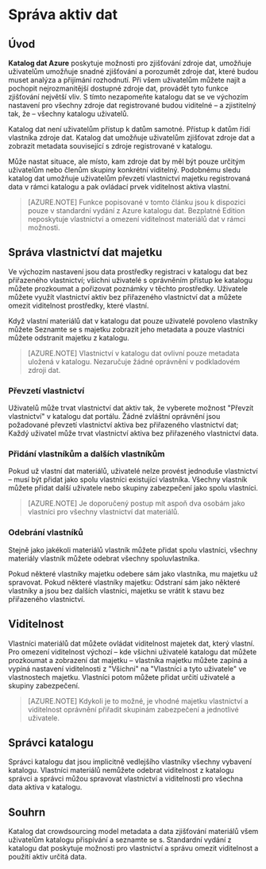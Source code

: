 <properties
   pageTitle="Správa aktiv dat | Microsoft Azure"
   description="Článek s postupy zvýraznění jak určit viditelnost a vlastnictví dat aktiv registraci v katalogu dat Azure."
   services="data-catalog"
   documentationCenter=""
   authors="steelanddata"
   manager="NA"
   editor=""
   tags=""/>
<tags
   ms.service="data-catalog"
   ms.devlang="NA"
   ms.topic="article"
   ms.tgt_pltfrm="NA"
   ms.workload="data-catalog"
   ms.date="10/04/2016"
   ms.author="maroche"/>


# <a name="how-to-manage-data-assets"></a>Správa aktiv dat

## <a name="introduction"></a>Úvod

**Katalog dat Azure** poskytuje možnosti pro zjišťování zdroje dat, umožňuje uživatelům umožňuje snadné zjišťování a porozumět zdroje dat, které budou muset analýza a přijímání rozhodnutí. Při všem uživatelům můžete najít a pochopit nejrozmanitější dostupné zdroje dat, provádět tyto funkce zjišťování největší vliv. S tímto nezapomeňte katalogu dat se ve výchozím nastavení pro všechny zdroje dat registrované budou viditelné – a zjistitelný tak, že – všechny katalogu uživatelů.

Katalog dat není uživatelům přístup k datům samotné. Přístup k datům řídí vlastníka zdroje dat. Katalog dat umožňuje uživatelům zjišťovat zdroje dat a zobrazit metadata související s zdroje registrované v katalogu.

Může nastat situace, ale místo, kam zdroje dat by měl být pouze určitým uživatelům nebo členům skupiny konkrétní viditelný. Podobnému sledu katalog dat umožňuje uživatelům převzetí vlastnictví majetku registrovaná data v rámci katalogu a pak ovládací prvek viditelnost aktiva vlastní.

> [AZURE.NOTE] Funkce popisované v tomto článku jsou k dispozici pouze v standardní vydání z Azure katalogu dat. Bezplatné Edition neposkytuje vlastnictví a omezení viditelnost materiálů dat v rámci možnosti.

## <a name="managing-ownership-of-data-assets"></a>Správa vlastnictví dat majetku
Ve výchozím nastavení jsou data prostředky registraci v katalogu dat bez přiřazeného vlastnictví; všichni uživatelé s oprávněním přístup ke katalogu můžete prozkoumat a pořizovat poznámky v těchto prostředky. Uživatele můžete využít vlastnictví aktiv bez přiřazeného vlastnictví dat a můžete omezit viditelnost prostředky, které vlastní.

Když vlastní materiálů dat v katalogu dat pouze uživatelé povoleno vlastníky můžete Seznamte se s majetku zobrazit jeho metadata a pouze vlastníci můžete odstranit majetku z katalogu.

> [AZURE.NOTE] Vlastnictví v katalogu dat ovlivní pouze metadata uložená v katalogu. Nezaručuje žádné oprávnění v podkladovém zdroji dat.

### <a name="taking-ownership"></a>Převzetí vlastnictví
Uživatelů může trvat vlastnictví dat aktiv tak, že vyberete možnost "Převzít vlastnictví" v katalogu dat portálu. Žádné zvláštní oprávnění jsou požadované převzetí vlastnictví aktiva bez přiřazeného vlastnictví dat; Každý uživatel může trvat vlastnictví aktiva bez přiřazeného vlastnictví data.

### <a name="adding-owners-and-co-owners"></a>Přidání vlastníkům a dalších vlastníkům
Pokud už vlastní dat materiálů, uživatelé nelze provést jednoduše vlastnictví – musí být přidat jako spolu vlastníci existující vlastníka. Všechny vlastník můžete přidat další uživatele nebo skupiny zabezpečení jako spolu vlastníci.

> [AZURE.NOTE] Je doporučený postup mít aspoň dva osobám jako vlastníci pro všechny vlastnictví dat materiálů.

### <a name="removing-owners"></a>Odebrání vlastníků
Stejně jako jakékoli materiálů vlastník můžete přidat spolu vlastníci, všechny materiály vlastník můžete odebrat všechny spoluvlastníka.

Pokud některé vlastníky majetku odebere sám jako vlastníka, mu majetku už spravovat. Pokud některé vlastníky majetku: Odstraní sám jako některé vlastníky a jsou bez dalších vlastníci, majetku se vrátit k stavu bez přiřazeného vlastnictví.

## <a name="visibility"></a>Viditelnost
Vlastníci materiálů dat můžete ovládat viditelnost majetek dat, který vlastní. Pro omezení viditelnost výchozí – kde všichni uživatelé katalogu dat můžete prozkoumat a zobrazení dat majetku – vlastníka majetku můžete zapíná a vypíná nastavení viditelnosti z "Všichni" na "Vlastníci a tyto uživatele" ve vlastnostech majetku. Vlastníci potom můžete přidat určití uživatelé a skupiny zabezpečení.

> [AZURE.NOTE] Kdykoli je to možné, je vhodné majetku vlastnictví a viditelnost oprávnění přiřadit skupinám zabezpečení a jednotlivé uživatele.

## <a name="catalog-administrators"></a>Správci katalogu
Správci katalogu dat jsou implicitně vedlejšího vlastníky všechny vybavení katalogu. Vlastníci materiálů nemůžete odebrat viditelnost z katalogu správci a správci můžou spravovat vlastnictví a viditelnosti pro všechna data aktiva v katalogu.

## <a name="summary"></a>Souhrn
Katalog dat crowdsourcing model metadata a data zjišťování materiálů všem uživatelům katalogu přispívání a seznamte se s. Standardní vydání z katalogu dat poskytuje možnosti pro vlastnictví a správu omezit viditelnost a použití aktiv určitá data.
